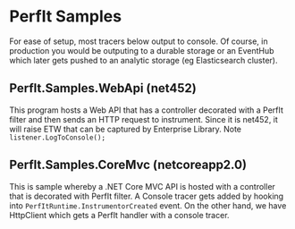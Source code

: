 PerfIt Samples
===

For ease of setup, most tracers below output to console. Of course, in production you would be outputing to a durable storage or an EventHub which later gets pushed to an analytic storage (eg Elasticsearch cluster).

## PerfIt.Samples.WebApi (net452)

This program hosts a Web API that has a controller decorated with a PerfIt filter and then sends an HTTP request to instrument.
Since it is net452, it will raise ETW that can be captured by Enterprise Library. Note `listener.LogToConsole();`

## PerfIt.Samples.CoreMvc (netcoreapp2.0)

This is sample whereby a .NET Core MVC API is hosted with a controller that is decorated with PerfIt filter. A Console tracer gets added by hooking into `PerfItRuntime.InstrumentorCreated` event.
On the other hand, we have HttpClient which gets a PerfIt handler with a console tracer.
